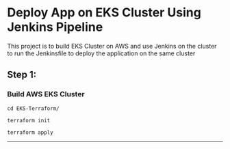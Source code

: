 # Deploy App on EKS Cluster Using Jenkins Pipeline

This project is to build EKS Cluster on AWS and use Jenkins on the cluster to run the Jenkinsfile to deploy the application on the same cluster

## Step 1:
### Build AWS EKS Cluster
```
cd EKS-Terraform/

terraform init

terraform apply
```
---
